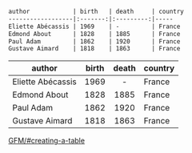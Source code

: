 ```markdown
author            | birth   | death     | country
------------------|:-------:|:---------:|-----
Eliette Abécassis | 1969    | -         | France
Edmond About      | 1828    | 1885      | France
Paul Adam         | 1862    | 1920      | France
Gustave Aimard    | 1818    | 1863      | France
```

author            | birth   | death     | country
------------------|:-------:|:---------:|-----
Eliette Abécassis | 1969    | -         | France
Edmond About      | 1828    | 1885      | France
Paul Adam         | 1862    | 1920      | France
Gustave Aimard    | 1818    | 1863      | France

[GFM/#creating-a-table](https://help.github.com/articles/organizing-information-with-tables/#creating-a-table)